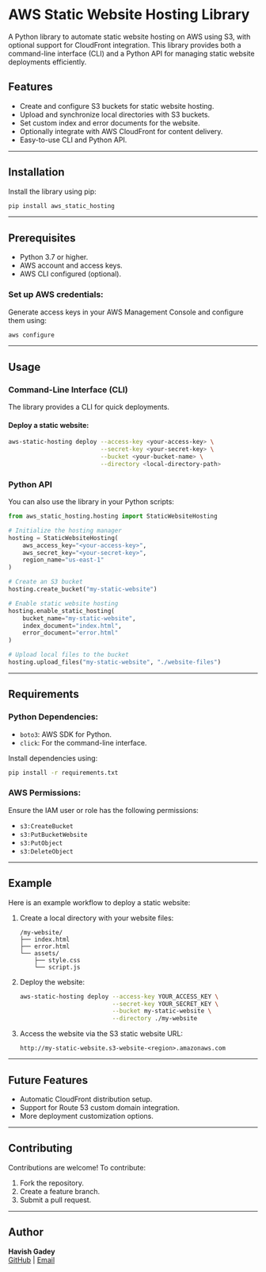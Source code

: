 # AWS Static Website Hosting Library

A Python library to automate static website hosting on AWS using S3, with optional support for CloudFront integration. This library provides both a command-line interface (CLI) and a Python API for managing static website deployments efficiently.

## Features
- Create and configure S3 buckets for static website hosting.
- Upload and synchronize local directories with S3 buckets.
- Set custom index and error documents for the website.
- Optionally integrate with AWS CloudFront for content delivery.
- Easy-to-use CLI and Python API.

---

## Installation

Install the library using pip:

```bash
pip install aws_static_hosting
```

---

## Prerequisites

- Python 3.7 or higher.
- AWS account and access keys.
- AWS CLI configured (optional).

### Set up AWS credentials:

Generate access keys in your AWS Management Console and configure them using:

```bash
aws configure
```

---

## Usage

### **Command-Line Interface (CLI)**

The library provides a CLI for quick deployments.

#### Deploy a static website:

```bash
aws-static-hosting deploy --access-key <your-access-key> \
                          --secret-key <your-secret-key> \
                          --bucket <your-bucket-name> \
                          --directory <local-directory-path>
```

### **Python API**

You can also use the library in your Python scripts:

```python
from aws_static_hosting.hosting import StaticWebsiteHosting

# Initialize the hosting manager
hosting = StaticWebsiteHosting(
    aws_access_key="<your-access-key>",
    aws_secret_key="<your-secret-key>",
    region_name="us-east-1"
)

# Create an S3 bucket
hosting.create_bucket("my-static-website")

# Enable static website hosting
hosting.enable_static_hosting(
    bucket_name="my-static-website",
    index_document="index.html",
    error_document="error.html"
)

# Upload local files to the bucket
hosting.upload_files("my-static-website", "./website-files")
```

---

## Requirements

### Python Dependencies:
- `boto3`: AWS SDK for Python.
- `click`: For the command-line interface.

Install dependencies using:

```bash
pip install -r requirements.txt
```

### AWS Permissions:
Ensure the IAM user or role has the following permissions:
- `s3:CreateBucket`
- `s3:PutBucketWebsite`
- `s3:PutObject`
- `s3:DeleteObject`

---

## Example

Here is an example workflow to deploy a static website:

1. Create a local directory with your website files:
   ```
   /my-website/
   ├── index.html
   ├── error.html
   └── assets/
       ├── style.css
       └── script.js
   ```

2. Deploy the website:

   ```bash
   aws-static-hosting deploy --access-key YOUR_ACCESS_KEY \
                             --secret-key YOUR_SECRET_KEY \
                             --bucket my-static-website \
                             --directory ./my-website
   ```

3. Access the website via the S3 static website URL:
   ```
   http://my-static-website.s3-website-<region>.amazonaws.com
   ```

---

## Future Features
- Automatic CloudFront distribution setup.
- Support for Route 53 custom domain integration.
- More deployment customization options.

---

## Contributing

Contributions are welcome! To contribute:
1. Fork the repository.
2. Create a feature branch.
3. Submit a pull request.

---


## Author

**Havish Gadey**  
[GitHub](https://github.com/havish7728) | [Email](mailto:havish.gadey@gmail.com)
